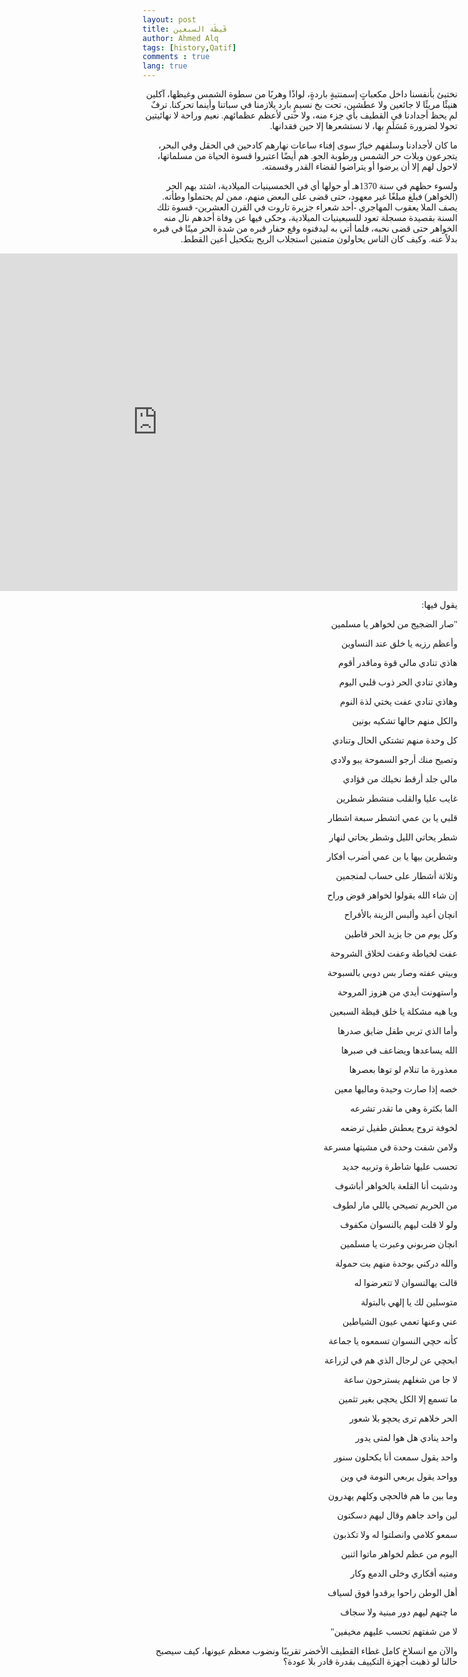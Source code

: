 ```yaml
---
layout: post
title: قَيظَة السبعين
author: Ahmed Alq
tags: [history,Qatif]
comments : true
lang: true
---
```


<div dir="rtl" style="font-family: 'Amiri', serif;" markdown="1"> 

نختبئ بأنفسنا داخل مكعباتٍ إسمنتيةٍ باردةٍ، لواذًا وهربًا من سطوة الشمس وغيظها، آكلين هنيئًا مريئًا لا جائعين ولا عطشين، تحت بخ نسيمٍ بارد يلازمنا في سباتنا وأينما تحركنا. ترفٌ لم يحظ أجدادنا في القطيف بأي جزء منه، ولا حتى لأعظم عظمائهم. نعيم وراحة لا نهائيتين تحولا لضرورة مُسَلَمٍ بها، لا نستشعرها إلا حين فقدانها.



ما كان لأجدادنا وسلفهم خيارٌ سوى إفناء ساعات نهارهم كادحين في الحقل وفي البحر، يتجرعون ويلات حر الشمس ورطوبة الجو. هم أيضًا اعتبروا قسوة الحياة من مسلماتها، لاحول لهم إلا أن يرضوا أو يتراضوا لقضاء القدر وقسمته.



ولسوء حظهم في سنة 1370هـ أو حولها أي في الخمسينيات الميلادية، اشتد بهم الحر (الخواهر) فبلغ مبلغًا غير معهود، حتى قضى على البعض منهم، ممن لم يحتملوا وطأته. يصف الملا يعقوب المهاجري -أحد شعراء جزيرة تاروت في القرن العشرين- قسوة تلك السنة بقصيدة مسجلة تعود للسبعينيات الميلادية، وحكى فيها عن وفاة أحدهم نال منه الخواهر حتى قضى نحبه، فلما أتي به ليدفنوه وقع حفار قبره من شدة الحر ميتًا في قبره بدلاً عنه. وكيف كان الناس يحاولون متمنين استجلاب الريح بتكحيل أعين القطط.

<iframe   src="https://www.youtube.com/embed/jhKekJ4yDq0" frameborder="0" allow="accelerometer; autoplay; encrypted-media; gyroscope; picture-in-picture" style=" width: 100vw; height: calc(100vw/1.77777778);" allowfullscreen></iframe>

يقول فيها:

"صار الضجيج من لخواهر يا مسلمين

وأعظم رزيه يا خلق عند النساوين

هاذي تنادي مالي قوة وماقدر أقوم

وهاذي تنادي الحر ذوب قلبي اليوم

وهاذي تنادي عفت يختي لذة النوم

والكل منهم حالها تشكيه بونين

كل وحدة منهم تشتكي الحال وتنادي

وتصيح منك أرجو السموحة يبو ولادي

مالي جلد أرقط نخيلك من فؤادي



غايب عليا والقلب منشطر شطرين

قلبي يا بن عمي اتشطر سبعة اشطار

شطر يحاتي الليل وشطر يحاتي لنهار

وشطرين بيها يا بن عمي أضرب أفكار

وثلاثة أشطار على حساب لمنجمين 



إن شاء الله يقولوا لخواهر قوض وراح

انچان أعيد وألبس الزينة بالأفراح

وكل يوم من جا يزيد الحر قاطين



عفت لخياطة وعفت لخلاق الشروحة

وبيتي عفته وصار بس دوبي بالسبوحة

واستهونت أيدي من هزوز المروحة

 ويا هيه مشكلة يا خلق قيظة السبعين



وأما الذي تربي طفل ضايق صدرها

الله يساعدها ويضاعف في صبرها

معذورة ما تنلام لو توها بعصرها 

خصه إذا صارت وحيدة وماليها معين

الما بكثرة وهي ما تقدر تشرعه

لخوفة تروح يعطش طفيل ترضعه

ولامن شفت وحدة في مشيتها مسرعة

تحسب عليها شاطرة وتربيه جديد



ودشيت أنا القلعة بالخواهر أباشوف

من الحريم تصيحي ياللي مار لطوف

ولو لا قلت ليهم يالنسوان مكفوف

 انچان ضربوني وعبرت يا مسلمين



والله دركني بوحدة منهم بت حمولة

قالت يهالنسوان لا تتعرضوا له

متوسلين لك يا إلهي بالبتولة

عني وعنها تعمي عيون الشياطين

كأنه حچي النسوان تسمعوه يا جماعة



 ابحچي عن لرجال الذي هم في لزراعة

لا جا من شغلهم يسترحون ساعة

ما تسمع إلا الكل يحچي بغير تثمين

الحر خلاهم ترى يحچو بلا شعور

واحد ينادي هل هوا لمتى يدور

واحد يقول سمعت أنا يكحلون سنور

وواحد يقول يربعي النومة في وين

وما بين ما هم فالحچي وكلهم يهدرون

لين واحد جاهم وقال ليهم دسكتون

سمعو كلامي وانصلتوا له ولا تكذبون

اليوم من عظم لخواهر ماتوا اثنين

ومتيه أفكاري وخلى الدمع وكار

أهل الوطن راحوا يرقدوا فوق لسياف

ما چنهم ليهم دور مبنية ولا سجاف

لا من شفتهم تحسب عليهم مخيفين"





والآن مع انسلاخ كامل غطاء القطيف الأخضر تقريبًا ونضوب معظم عيونها، كيف سيصبح حالنا لو ذهبت أجهزة التكييف بقدرة قادر بلا عودة؟
</div>